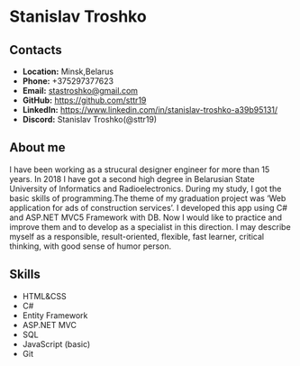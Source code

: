 # Stanislav Troshko

## Contacts

- **Location:** Minsk,Belarus
- **Phone:** +375297377623
- **Email:** stastroshko@gmail.com
- **GitHub:** https://github.com/sttr19
- **LinkedIn:** https://www.linkedin.com/in/stanislav-troshko-a39b95131/
- **Discord:** Stanislav Troshko(@sttr19)

## About me

I have been working as a strucural designer engineer for more than 15 years. In 2018 I have got a second high degree in Belarusian State University of Informatics and Radioelectronics. During my study, I got the basic skills of programming.The theme of my graduation project was ‘Web application for ads of construction services’. I developed this app using С# and ASP.NET MVC5 Framework with DB. Now I would like to practice and improve them and to develop as a specialist in this direction. I may describe myself as a responsible, result-oriented, flexible, fast learner, critical thinking, with good sense of humor person.

## Skills

- HTML&CSS
- C#
- Entity Framework
- ASP.NET MVC
- SQL
- JavaScript (basic)
- Git